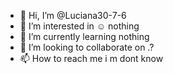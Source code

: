 - 👋 Hi, I’m @Luciana30-7-6
- 👀 I’m interested in ☺️ nothing 
- 🌱 I’m currently learning nothing 
- 💞️ I’m looking to collaborate on .?
- 📫 How to reach me i m dont know

<!---
ub profile.
.

